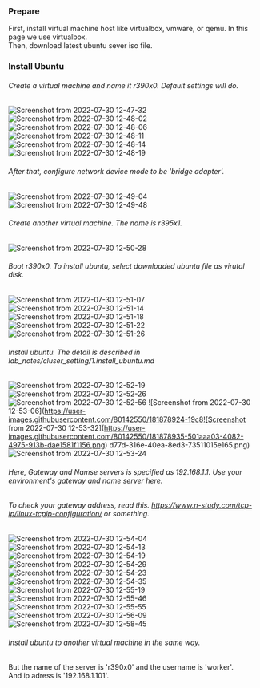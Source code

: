 ### Prepare
First, install virtual machine host like virtualbox, vmware, or qemu. In this page we use virtualbox.  
Then, download latest ubuntu sever iso file.

### Install Ubuntu
###### Create a virtual machine and name it r390x0. Default settings will do.
![Screenshot from 2022-07-30 12-47-32](https://user-images.githubusercontent.com/80142550/181878644-5a4673d2-f53d-44a1-a412-5e78d7252c54.png)
![Screenshot from 2022-07-30 12-48-02](https://user-images.githubusercontent.com/80142550/181878708-ecbdc451-1e51-4123-87f9-d1e8b90cef40.png)
![Screenshot from 2022-07-30 12-48-06](https://user-images.githubusercontent.com/80142550/181878711-e29a82e2-9b15-4b54-ae34-f740fb148b52.png)
![Screenshot from 2022-07-30 12-48-11](https://user-images.githubusercontent.com/80142550/181878716-acec1020-422f-4081-9c5f-d5b7a315aa7f.png)
![Screenshot from 2022-07-30 12-48-14](https://user-images.githubusercontent.com/80142550/181878717-54c462be-e06c-412c-8a18-0bcf27eb8228.png)
![Screenshot from 2022-07-30 12-48-19](https://user-images.githubusercontent.com/80142550/181878719-55798233-ee27-4c65-b060-05a6f9bc8b6f.png)

###### After that, configure network device mode to be 'bridge adapter'.
![Screenshot from 2022-07-30 12-49-04](https://user-images.githubusercontent.com/80142550/181878753-163da652-5c59-49bf-9ab1-8908baaf22c0.png)
![Screenshot from 2022-07-30 12-49-48](https://user-images.githubusercontent.com/80142550/181878761-b5d960a8-5e37-421c-863e-d179f2db9466.png)

###### Create another virtual machine. The name is r395x1.
![Screenshot from 2022-07-30 12-50-28](https://user-images.githubusercontent.com/80142550/181878820-330b0239-f13b-4ba2-b6a8-4e2326e5830b.png)

###### Boot r390x0. To install ubuntu, select downloaded ubuntu file as virutal disk.
![Screenshot from 2022-07-30 12-51-07](https://user-images.githubusercontent.com/80142550/181878861-76ca8bb8-ff14-4bc0-aa51-43c11b359472.png)
![Screenshot from 2022-07-30 12-51-14](https://user-images.githubusercontent.com/80142550/181878865-3153ae5c-bc6e-40ed-b3b9-8e8d2f2ad973.png)
![Screenshot from 2022-07-30 12-51-18](https://user-images.githubusercontent.com/80142550/181878874-597718dd-32d4-4221-a531-597a7d5b7c5c.png)
![Screenshot from 2022-07-30 12-51-22](https://user-images.githubusercontent.com/80142550/181878881-13783cbb-bc0e-4bde-bb54-1e5baf707ac1.png)
![Screenshot from 2022-07-30 12-51-26](https://user-images.githubusercontent.com/80142550/181878884-e791809a-7388-4239-beb2-f7745cbdcec4.png)

###### Install ubuntu. The detail is described in lab_notes/cluser_setting/1.install_ubuntu.md  

![Screenshot from 2022-07-30 12-52-19](https://user-images.githubusercontent.com/80142550/181878908-edfcdc00-1f96-4aed-bfe4-feeba2aff146.png)
![Screenshot from 2022-07-30 12-52-26](https://user-images.githubusercontent.com/80142550/181878914-cf1c7b9b-a834-41cb-b27c-b137ceec9af9.png)
![Screenshot from 2022-07-30 12-52-56](https://user-images.githubusercontent.com/80142550/181878920-2306adec-24ee-4468-9469-fec4648a35d5.png)
![Screenshot from 2022-07-30 12-53-06](https://user-images.githubusercontent.com/80142550/181878924-19c8![Screenshot from 2022-07-30 12-53-32](https://user-images.githubusercontent.com/80142550/181878935-501aaa03-4082-4975-913b-dae1581f1156.png)
d77d-316e-40ea-8ed3-73511015e165.png)
![Screenshot from 2022-07-30 12-53-24](https://user-images.githubusercontent.com/80142550/181878929-9756b6a0-49cb-4818-8cae-fb16778edf31.png)

###### Here, Gateway and Namse servers is specified as 192.168.1.1. Use your environment's gateway and name server here.
###### To check your gateway address, read this. https://www.n-study.com/tcp-ip/linux-tcpip-configuration/ or something.
![Screenshot from 2022-07-30 12-54-04](https://user-images.githubusercontent.com/80142550/181878939-162b5b2e-fe6e-4ffa-a778-99116d599890.png)
![Screenshot from 2022-07-30 12-54-13](https://user-images.githubusercontent.com/80142550/181879050-b75b02d2-e25e-4707-bb9d-e139b7ee5e35.png)
![Screenshot from 2022-07-30 12-54-19](https://user-images.githubusercontent.com/80142550/181879053-925789f1-0996-4b7c-b6c4-1905990ccbc7.png)
![Screenshot from 2022-07-30 12-54-29](https://user-images.githubusercontent.com/80142550/181879058-e8bc01bc-40b9-46ae-9992-1acf120229dd.png)
![Screenshot from 2022-07-30 12-54-23](https://user-images.githubusercontent.com/80142550/181879054-1b39d18c-9868-4d44-9dd6-0ebc7e19f14d.png)
![Screenshot from 2022-07-30 12-54-35](https://user-images.githubusercontent.com/80142550/181879069-182f7551-9e49-476e-80de-607c9675c73b.png)
![Screenshot from 2022-07-30 12-55-19](https://user-images.githubusercontent.com/80142550/181879071-39276eea-e23a-461b-93dc-a021ee30a747.png)
![Screenshot from 2022-07-30 12-55-46](https://user-images.githubusercontent.com/80142550/181879143-8b6f1143-2141-46cf-8f4e-925f4ec2c75a.png)
![Screenshot from 2022-07-30 12-55-55](https://user-images.githubusercontent.com/80142550/181879145-b2791d1f-3129-4b95-8b8d-520600ef2e12.png)
![Screenshot from 2022-07-30 12-56-09](https://user-images.githubusercontent.com/80142550/181879105-029af157-e072-4cf5-9913-a85dd20f3764.png)
![Screenshot from 2022-07-30 12-58-45](https://user-images.githubusercontent.com/80142550/181879110-73da9ea9-ef67-4bc4-9c89-87752b3a11ac.png)

###### Install ubuntu to another virtual machine in the same way.
But the name of the server is 'r390x0' and the username is 'worker'.  
And ip adress is '192.168.1.101'.


